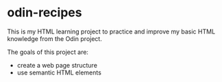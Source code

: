 # odin-recipes

This is my HTML learning project to practice and improve my basic HTML knowledge from the Odin project.

The goals of this project are:

-   create a web page structure
-   use semantic HTML elements
